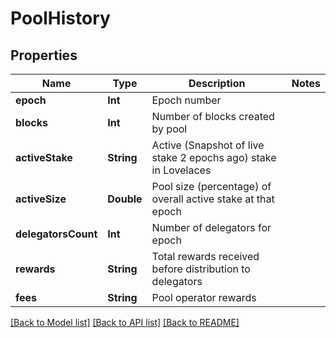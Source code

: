 # PoolHistory

## Properties
Name | Type | Description | Notes
------------ | ------------- | ------------- | -------------
**epoch** | **Int** | Epoch number | 
**blocks** | **Int** | Number of blocks created by pool | 
**activeStake** | **String** | Active (Snapshot of live stake 2 epochs ago) stake in Lovelaces | 
**activeSize** | **Double** | Pool size (percentage) of overall active stake at that epoch | 
**delegatorsCount** | **Int** | Number of delegators for epoch | 
**rewards** | **String** | Total rewards received before distribution to delegators | 
**fees** | **String** | Pool operator rewards | 

[[Back to Model list]](../README.md#documentation-for-models) [[Back to API list]](../README.md#documentation-for-api-endpoints) [[Back to README]](../README.md)


